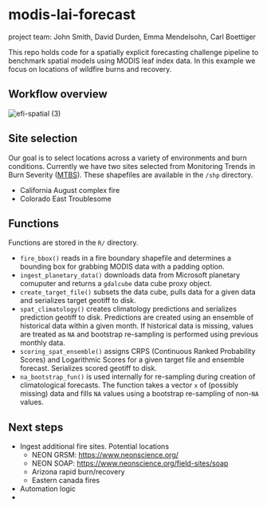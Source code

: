 # modis-lai-forecast
project team: John Smith, David Durden,  Emma Mendelsohn, Carl Boettiger

This repo holds code for a spatially explicit forecasting challenge pipeline to benchmark spatial models using MODIS leaf index data. In this example we focus on locations of wildfire burns and recovery.

## Workflow overview
![efi-spatial (3)](https://github.com/eco4cast/modis-lai-forecast/assets/16726030/8e9b7eb5-62ca-4a7f-9df1-a5c09bd569b2)


## Site selection
Our goal is to select locations across a variety of environments and burn conditions. Currently we have two sites selected from Monitoring Trends in Burn Severity ([MTBS](https://www.mtbs.gov/)). These shapefiles are available in the `/shp` directory.
- California August complex fire
- Colorado East Troublesome

## Functions

Functions are stored in the `R/` directory.

- `fire_bbox()` reads in a fire boundary shapefile and determines a bounding box for grabbing MODIS data with a padding option. 
- `ingest_planetary_data()` downloads data from Microsoft planetary comuputer and returns a `gdalcube` data cube proxy object. 
- `create_target_file()` subsets the data cube, pulls data for a given data and serializes target geotiff to disk.  
- `spat_climatology()` creates climatology predictions and serializes prediction geotiff to disk. Predictions are created using an ensemble of historical data within a given month. If historical data is missing, values are treated as `NA` and bootstrap re-sampling is performed using previous monthly data.
- `scoring_spat_ensemble()` assigns CRPS (Continuous Ranked Probability Scores) and Logarithmic Scores for a given target file and ensemble forecast. Serializes scored geotiff to disk.
- `na_bootstrap_fun()` is used internally for re-sampling during creation of climatological forecasts. The function takes a vector `x` of (possibly missing) data and fills `NA` values using a bootstrap re-sampling of non-`NA` values.

## Next steps
- Ingest additional fire sites. Potential locations
    - NEON GRSM: https://www.neonscience.org/
    - NEON SOAP: https://www.neonscience.org/field-sites/soap 
    - Arizona rapid burn/recovery
    - Eastern canada fires
- Automation logic
- 
